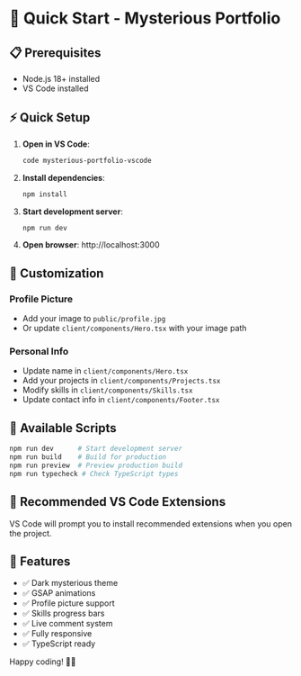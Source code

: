 # 🚀 Quick Start - Mysterious Portfolio

## 📋 Prerequisites

- Node.js 18+ installed
- VS Code installed

## ⚡ Quick Setup

1. **Open in VS Code**:

   ```bash
   code mysterious-portfolio-vscode
   ```

2. **Install dependencies**:

   ```bash
   npm install
   ```

3. **Start development server**:

   ```bash
   npm run dev
   ```

4. **Open browser**: http://localhost:3000

## 🎨 Customization

### Profile Picture

- Add your image to `public/profile.jpg`
- Or update `client/components/Hero.tsx` with your image path

### Personal Info

- Update name in `client/components/Hero.tsx`
- Add your projects in `client/components/Projects.tsx`
- Modify skills in `client/components/Skills.tsx`
- Update contact info in `client/components/Footer.tsx`

## 📝 Available Scripts

```bash
npm run dev      # Start development server
npm run build    # Build for production
npm run preview  # Preview production build
npm run typecheck # Check TypeScript types
```

## 🔧 Recommended VS Code Extensions

VS Code will prompt you to install recommended extensions when you open the project.

## 🌟 Features

- ✅ Dark mysterious theme
- ✅ GSAP animations
- ✅ Profile picture support
- ✅ Skills progress bars
- ✅ Live comment system
- ✅ Fully responsive
- ✅ TypeScript ready

Happy coding! 🌙✨
